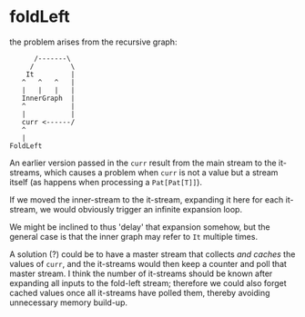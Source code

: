 # foldLeft

the problem arises from the recursive graph:


          /-------\
         /         \
        It         |
       ^   ^   ^   |
       |   |   |   |
       InnerGraph  |
       ^           |
       |           |
       curr <------/
       ^
       |
    FoldLeft

An earlier version passed in the `curr` result from the main stream to the it-streams,
which causes a problem when `curr` is not a value but a stream itself (as happens when
processing a `Pat[Pat[T]]`).

If we moved the inner-stream to the it-stream, expanding it here for each it-stream,
we would obviously trigger an infinite expansion loop.

We might be inclined to thus 'delay' that expansion somehow, but the general case is
that the inner graph may refer to `It` multiple times.

A solution (?) could be to have a master stream that collects _and caches_ the values
of `curr`, and the it-streams would then keep a counter and poll that master stream.
I think the number of it-streams should be known after expanding all inputs to the
fold-left stream; therefore we could also forget cached values once all it-streams
have polled them, thereby avoiding unnecessary memory build-up.
